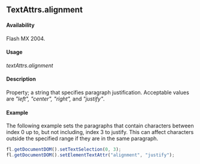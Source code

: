 ## TextAttrs.alignment

#### Availability

Flash MX 2004.

#### Usage

*textAttrs.alignment*

#### Description

Property; a string that specifies paragraph justification. Acceptable values are *"left", "center", "right",* and
*"justify"*.

#### Example

The following example sets the paragraphs that contain characters between index 0 up to, but not including, index 3 to justify. This can affect characters outside the specified range if they are in the same paragraph.

```javascript
fl.getDocumentDOM().setTextSelection(0, 3);
fl.getDocumentDOM().setElementTextAttr("alignment", "justify");
```
